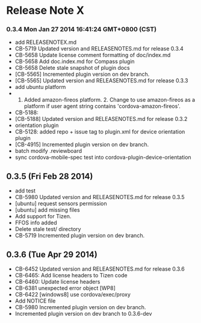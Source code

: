 <!--
#
# Licensed to the Apache Software Foundation (ASF) under one
# or more contributor license agreements.  See the NOTICE file
# distributed with this work for additional information
# regarding copyright ownership.  The ASF licenses this file
# to you under the Apache License, Version 2.0 (the
# "License"); you may not use this file except in compliance
# with the License.  You may obtain a copy of the License at
#
# http://www.apache.org/licenses/LICENSE-2.0
#
# Unless required by applicable law or agreed to in writing,
# software distributed under the License is distributed on an
# "AS IS" BASIS, WITHOUT WARRANTIES OR CONDITIONS OF ANY
#  KIND, either express or implied.  See the License for the
# specific language governing permissions and limitations
# under the License.
#
-->
# Release Note X




### 0.3.4 Mon Jan 27 2014 16:41:24 GMT+0800 (CST)
 *  add RELEASENOTEX.md
 *  CB-5719 Updated version and RELEASENOTES.md for release 0.3.4
 *  CB-5658 Update license comment formatting of doc/index.md
 *  CB-5658 Add doc.index.md for Compass plugin
 *  CB-5658 Delete stale snapshot of plugin docs
 *  [CB-5565] Incremented plugin version on dev branch.
 *  [CB-5565] Updated version and RELEASENOTES.md for release 0.3.3
 *  add ubuntu platform
 *  1. Added amazon-fireos platform. 2. Change to use amazon-fireos as a platform if user agent string contains 'cordova-amazon-fireos'.
 *  CB-5188:
 *  [CB-5188] Updated version and RELEASENOTES.md for release 0.3.2
 *  orientation plugin
 *  CB-5128: added repo + issue tag to plugin.xml for device orientation plugin
 *  [CB-4915] Incremented plugin version on dev branch.
 *  batch modify .reviewboard
 *  sync cordova-mobile-spec test into cordova-plugin-device-orientation


## 0.3.5 (Fri Feb 28 2014)


 *  add test
 *  CB-5980 Updated version and RELEASENOTES.md for release 0.3.5
 *  [ubuntu] request sensors permission
 *  [ubuntu] add missing files
 *  Add support for Tizen.
 *  FFOS info added
 *  Delete stale test/ directory
 *  CB-5719 Incremented plugin version on dev branch.


## 0.3.6 (Tue Apr 29 2014)


 *  CB-6452 Updated version and RELEASENOTES.md for release 0.3.6
 *  CB-6465: Add license headers to Tizen code
 *  CB-6460: Update license headers
 *  CB-6381 unexpected error object [WP8]
 *  CB-6422 [windows8] use cordova/exec/proxy
 *  Add NOTICE file
 *  CB-5980 Incremented plugin version on dev branch.
 *  Incremented plugin version on dev branch to 0.3.6-dev
